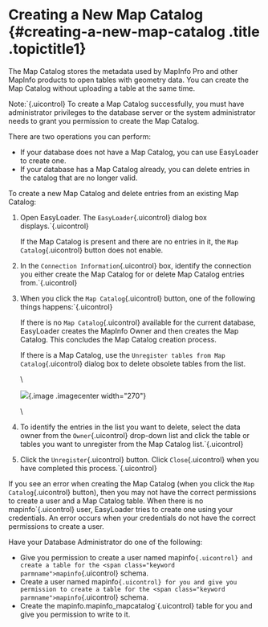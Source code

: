 Creating a New Map Catalog {#creating-a-new-map-catalog .title .topictitle1}
==========================

The Map Catalog stores the metadata used by MapInfo Pro and other MapInfo products to open tables with geometry data. You can create the Map Catalog without uploading a table at the same time.

<span class="notetitle">Note:`{.uicontrol} To create a Map Catalog successfully, you must have administrator privileges to the database server or the system administrator needs to grant you permission to create the Map Catalog.

There are two operations you can perform:

-   If your database does not have a Map Catalog, you can use EasyLoader to create one.
-   If your database has a Map Catalog already, you can delete entries in the catalog that are no longer valid.

To create a new Map Catalog and delete entries from an existing Map Catalog:

1.  <span class="ph cmd">Open EasyLoader. The `EasyLoader`{.uicontrol} dialog box displays.`{.uicontrol}
    

    If the Map Catalog is present and there are no entries in it, the `Map Catalog`{.uicontrol} button does not enable.

    

2.  <span class="ph cmd">In the `Connection Information`{.uicontrol} box, identify the connection you either create the Map Catalog for or delete Map Catalog entries from.`{.uicontrol}
3.  <span class="ph cmd">When you click the `Map Catalog`{.uicontrol} button, one of the following things happens:`{.uicontrol}
    

    If there is no `Map Catalog`{.uicontrol} available for the current database, EasyLoader creates the MapInfo Owner and then creates the Map Catalog. This concludes the Map Catalog creation process.

    If there is a Map Catalog, use the `Unregister tables from Map Catalog`{.uicontrol} dialog box to delete obsolete tables from the list.

    \
    

    ![](images/dialog_Unregister_Tables_from_Map_Catalog.png){.image .imagecenter width="270"}

    

    \

    

4.  <span class="ph cmd">To identify the entries in the list you want to delete, select the data owner from the `Owner`{.uicontrol} drop-down list and click the table or tables you want to unregister from the Map Catalog list.`{.uicontrol}
5.  <span class="ph cmd">Click the `Unregister`{.uicontrol} button. Click `Close`{.uicontrol} when you have completed this process.`{.uicontrol}

If you see an error when creating the Map Catalog (when you click the `Map Catalog`{.uicontrol} button), then you may not have the correct permissions to create a user and a Map Catalog table. When there is no <span class="keyword parmname">mapinfo`{.uicontrol} user, EasyLoader tries to create one using your credentials. An error occurs when your credentials do not have the correct permissions to create a user.

Have your Database Administrator do one of the following:

-   Give you permission to create a user named <span class="keyword parmname">mapinfo`{.uicontrol} and create a table for the <span class="keyword parmname">mapinfo`{.uicontrol} schema.
-   Create a user named <span class="keyword parmname">mapinfo`{.uicontrol} for you and give you permission to create a table for the <span class="keyword parmname">mapinfo`{.uicontrol} schema.
-   Create the <span class="ph filepath">mapinfo.mapinfo\_mapcatalog`{.uicontrol} table for you and give you permission to write to it.


